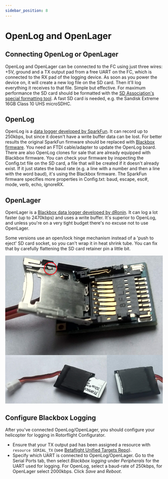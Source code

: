 ```yaml
---
sidebar_position: 8
---
```



# OpenLog and OpenLager

## Connecting OpenLog or OpenLager

OpenLog and OpenLager can be connected to the FC using just three wires: +5V, ground and a TX output pad from a free UART on the FC, which is connected to the RX pad of the logging device. As soon as you power the device on, it will create a new log file on the SD card. Then it'll log everything it receives to that file. Simple but effective. For maximum performance the SD card should be formatted with the [SD Association's special formatting tool](https://www.sdcard.org/downloads/formatter). A fast SD card is needed, e.g. the Sandisk Extreme 16GB Class 10 UHS microSDHC.

## OpenLog

OpenLog is a [data logger developed by SparkFun](https://www.sparkfun.com/products/13712). It can record up to 250kbps, but since it doesn't have a write buffer data can be lost. For better results the original SparkFun firmware should be replaced with [Blackbox firmware](https://github.com/cleanflight/blackbox-firmware). You need an FTDI cable/adapter to update the OpenLog board. There are also OpenLog clones for sale that are already equipped with Blackbox firmware. You can check your firmware by inspecting the Config.txt file on the SD card, a file that will be created if it doesn't already exist. If it just states the baud rate (e.g. a line with a number and then a line with the word baud), it's using the Blackbox firmware. The SparkFun firmware specifies more properties in Config.txt: baud, escape, esc#, mode, verb, echo, ignoreRX.

## OpenLager

OpenLager is a [Blackbox data logger developed by dRonin](https://github.com/d-ronin/openlager/wiki). It can log a lot faster (up to 2470kbps) and uses a write buffer. It's superior to OpenLog, and unless you're on a very tight budget there's no excuse not to use OpenLager.

Some versions use an open/lock hinge mechanism instead of a 'push to eject' SD card socket, so you can't wrap it in heat shrink tube. You can fix that by carefully flattening the SD card retainer pin a little bit.

![OpenLarger](./img/OpenLager-slide-in-fix.png)

## Configure Blackbox Logging

After you've connected OpenLog/OpenLager, you should configure your helicopter for logging in Rotorflight Configurator.

* Ensure that your TX output pad has been assigned a resource with `resource SERIAL_TX` (see [Betaflight Unified Targets Repo](https://github.com/betaflight/unified-targets/tree/master/configs/default)).
* Specify which UART is connected to OpenLog/OpenLager. Go to the Serial Ports tab, then select _Blackbox logging_ under _Peripherals_ for the UART used for logging. For OpenLog, select a baud-rate of 250kbps, for OpenLager select 2000kbps. Click _Save_ and _Reboot_.